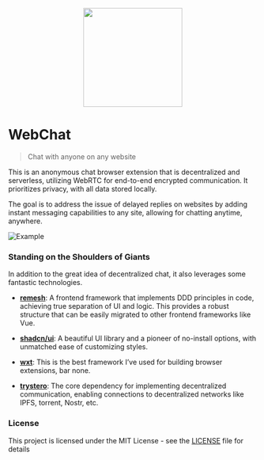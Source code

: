 <p align="center">
  <img src="https://github.com/molvqingtai/WebChat/blob/master/src/public/logo.png" width="200px"/>
</p>


# WebChat

> Chat with anyone on any website





This is an anonymous chat browser extension that is decentralized and serverless, utilizing WebRTC for end-to-end encrypted communication. It prioritizes privacy, with all data stored locally.

 The goal is to address the issue of delayed replies on websites by adding instant messaging capabilities to any site, allowing for chatting anytime, anywhere.





![Example](https://github.com/molvqingtai/WebChat/blob/master/src/public/Example.png)





### Standing on the Shoulders of Giants

In addition to the great idea of decentralized chat, it also leverages some fantastic technologies.

* **[remesh](https://github.com/remesh-js/remesh)**: A frontend framework that implements DDD principles in code, achieving true separation of UI and logic. This provides a robust structure that can be easily migrated to other frontend frameworks like Vue.

* **[shadcn/ui](https://ui.shadcn.com/)**: A beautiful UI library and a pioneer of no-install options, with unmatched ease of customizing styles.

* **[wxt](https://wxt.dev/)**: This is the best framework I’ve used for building browser extensions, bar none.

* **[trystero](https://github.com/dmotz/trystero)**: The core dependency for implementing decentralized communication, enabling connections to decentralized networks like IPFS, torrent, Nostr, etc.



### License

This project is licensed under the MIT License - see the [LICENSE](https://github.com/molvqingtai/WebChat/blob/master/LICENSE) file for details
